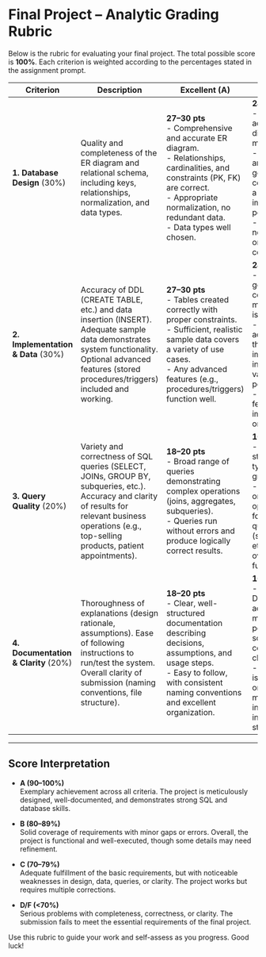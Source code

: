# Final Project – Analytic Grading Rubric

Below is the rubric for evaluating your final project. The total possible score is **100%**. Each criterion is weighted according to the percentages stated in the assignment prompt.

| **Criterion**                       | **Description**                                                                                                                                                                                         | **Excellent (A)**                                                                                                                                                                                          | **Good (B)**                                                                                                                                                                                         | **Fair (C)**                                                                                                                                                                        | **Poor (D/F)**                                                                                                                                                                  | **Weight** |
|------------------------------------|---------------------------------------------------------------------------------------------------------------------------------------------------------------------------------------------------------|------------------------------------------------------------------------------------------------------------------------------------------------------------------------------------------------------------|-------------------------------------------------------------------------------------------------------------------------------------------------------------------------------------------------------|-------------------------------------------------------------------------------------------------------------------------------------------------------------------------------------------------------|-------------------------------------------------------------------------------------------------------------------------------------------------------------------------------------------------------------------------|-----------|
| **1. Database Design** (30%)       | Quality and completeness of the ER diagram and relational schema, including keys, relationships, normalization, and data types.                                                                          | **27–30 pts**<br>- Comprehensive and accurate ER diagram.<br>- Relationships, cardinalities, and constraints (PK, FK) are correct.<br>- Appropriate normalization, no redundant data.<br>- Data types well chosen. | **24–26 pts**<br>- Mostly accurate ER diagram with minor issues.<br>- Relationships and keys generally correct, though a few improvements possible.<br>- Minor normalization or data type concerns.       | **21–23 pts**<br>- Noticeable errors in relationships or constraints.<br>- Some normalization issues or incorrect data types.<br>- Overall design requires multiple corrections.                       | **0–20 pts**<br>- Major flaws in ER diagram or schema, e.g., missing critical entities/relationships.<br>- Frequent normalization issues or improper data types.<br>- Design fails to match requirements. | **30%**    |
| **2. Implementation & Data** (30%) | Accuracy of DDL (CREATE TABLE, etc.) and data insertion (INSERT). Adequate sample data demonstrates system functionality. Optional advanced features (stored procedures/triggers) included and working.      | **27–30 pts**<br>- Tables created correctly with proper constraints.<br>- Sufficient, realistic sample data covers a variety of use cases.<br>- Any advanced features (e.g., procedures/triggers) function well. | **24–26 pts**<br>- Tables generally correct with minor DDL issues.<br>- Data set is adequate, though some improvements in realism or variety possible.<br>- Advanced features partly implemented or basic. | **21–23 pts**<br>- Some DDL errors or missing constraints.<br>- Insufficient or simplistic sample data.<br>- Advanced features largely absent or have errors.                                             | **0–20 pts**<br>- Significant DDL errors or incomplete tables.<br>- Very limited or unrealistic data set.<br>- No attempt at advanced features, or they fail to function.                               | **30%**    |
| **3. Query Quality** (20%)         | Variety and correctness of SQL queries (SELECT, JOINs, GROUP BY, subqueries, etc.). Accuracy and clarity of results for relevant business operations (e.g., top-selling products, patient appointments).   | **18–20 pts**<br>- Broad range of queries demonstrating complex operations (joins, aggregates, subqueries).<br>- Queries run without errors and produce logically correct results.                           | **16–17 pts**<br>- Covers most standard query types (joins, grouping).<br>- Minor issues or missed opportunities for advanced querying (subqueries, etc.), but overall functional.                      | **14–15 pts**<br>- Limited variety of queries (mostly basic SELECT statements).<br>- Some queries produce errors or incorrect results.                                                                  | **0–13 pts**<br>- Queries are incomplete, incorrect, or produce frequent errors.<br>- Little evidence of understanding beyond simple SELECT statements.                                               | **20%**    |
| **4. Documentation & Clarity** (20%) | Thoroughness of explanations (design rationale, assumptions). Ease of following instructions to run/test the system. Overall clarity of submission (naming conventions, file structure).                    | **18–20 pts**<br>- Clear, well-structured documentation describing decisions, assumptions, and usage steps.<br>- Easy to follow, with consistent naming conventions and excellent organization.              | **16–17 pts**<br>- Documentation addresses most major points, though some details could be clearer.<br>- Submission is mostly organized; minor inconsistencies in naming or structure.                   | **14–15 pts**<br>- Documentation is minimal or omits key assumptions/design choices.<br>- Organization is acceptable but could be improved for clarity.                                               | **0–13 pts**<br>- Poor or missing documentation. Hard to understand the design or how to run/test. Inconsistent or unclear naming and structure.                                                       | **20%**    |

---

## Score Interpretation

- **A (90–100%)**  
  Exemplary achievement across all criteria. The project is meticulously designed, well-documented, and demonstrates strong SQL and database skills.

- **B (80–89%)**  
  Solid coverage of requirements with minor gaps or errors. Overall, the project is functional and well-executed, though some details may need refinement.

- **C (70–79%)**  
  Adequate fulfillment of the basic requirements, but with noticeable weaknesses in design, data, queries, or clarity. The project works but requires multiple corrections.

- **D/F (<70%)**  
  Serious problems with completeness, correctness, or clarity. The submission fails to meet the essential requirements of the final project.

Use this rubric to guide your work and self-assess as you progress. Good luck!
